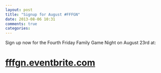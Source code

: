 ```yaml
---
layout: post
title: "Signup for August #FFFGN"
date: 2013-08-06 10:31
comments: true
categories: 
---
```


Sign up now for the Fourth Friday Family Game Night on August 23rd at:

# [fffgn.eventbrite.com](http://fffgn.eventbrite.com)